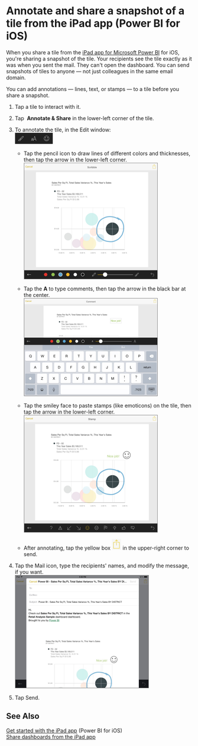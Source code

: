 ﻿<properties 
   pageTitle="Annotate and share a snapshot of a tile from the iPad app (Power BI for iOS)"
   description="Annotate and share a snapshot of a tile from the iPad app (Power BI for iOS)"
   services="powerbi" 
   documentationCenter="" 
   authors="jastru" 
   manager="mblythe" 
   editor=""
   tags=""/>
 
<tags
   ms.service="powerbi"
   ms.devlang="NA"
   ms.topic="article"
   ms.tgt_pltfrm="NA"
   ms.workload="powerbi"
   ms.date="10/15/2015"
   ms.author="jastru"/>

# Annotate and share a snapshot of a tile from the iPad app (Power BI for iOS)  

When you share a tile from the [iPad app for Microsoft Power BI](http://support.powerbi.com/knowledgebase/topics/69272-ipad-app-for-power-bi) for iOS, you're sharing a snapshot of the tile. Your recipients see the tile exactly as it was when you sent the mail. They can't open the dashboard. You can send snapshots of tiles to anyone — not just colleagues in the same email domain.

You can add annotations — lines, text, or stamps — to a tile before you share a snapshot.

1.  Tap a tile to interact with it.

2.  Tap  **Annotate & Share** in the lower-left corner of the tile.

3.  To annotate the tile, in the Edit window:  
    ![](media/powerbi-mobile-annotate-and-share-a-snapshot-from-the-ipad-app/PBI_iPad_AnnotateIcons.png)

    -   Tap the pencil icon to draw lines of different colors and thicknesses, then tap the arrow in the lower-left corner.  
        ![](media/powerbi-mobile-annotate-and-share-a-snapshot-from-the-ipad-app/PBI_iPad_AnnotPaint.png)

    -   Tap the **A** to type comments, then tap the arrow in the black bar at the center.  
        ![](media/powerbi-mobile-annotate-and-share-a-snapshot-from-the-ipad-app/PBI_iPad_AnnotWrite.png)

    -   Tap the smiley face to paste stamps (like emoticons) on the tile, then tap the arrow in the lower-left corner.   
        ![](media/powerbi-mobile-annotate-and-share-a-snapshot-from-the-ipad-app/PBI_iPad_AnnotSmiley.png)

    -   After annotating, tap the yellow box ![](media/powerbi-mobile-annotate-and-share-a-snapshot-from-the-ipad-app/PBI_iPad_AnnotSend.png) in the upper-right corner to send.

4.  Tap the Mail icon, type the recipients' names, and modify the message, if you want.  
    ![](media/powerbi-mobile-annotate-and-share-a-snapshot-from-the-ipad-app/PBI_iPad_SendSnapTile.png)

5.  Tap Send.

## See Also  
[Get started with the iPad app](powerbi-mobile-iphone-app-get-started.md) (Power BI for iOS)  
[Share dashboards from the iPad app](powerbi-mobile-share-dashboards-from-the-ipad-app.md)
